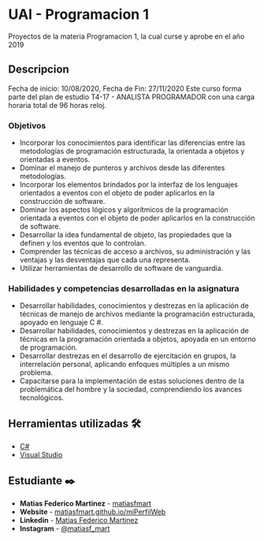 # UAI - Programacion 1

Proyectos de la materia Programacion 1, la cual curse y aprobe en el año 2019

## Descripcion

Fecha de inicio: 10/08/2020, Fecha de Fin: 27/11/2020 Este curso forma parte del plan de estudio T4-17 - ANALISTA PROGRAMADOR con una carga horaria total de 96 horas reloj.

### Objetivos
* Incorporar los conocimientos para identificar las diferencias entre las metodologías de programación estructurada, la orientada a objetos y orientadas a eventos.
* Dominar el manejo de punteros y archivos desde las diferentes metodologías.
* Incorporar los elementos brindados por la interfaz de los lenguajes orientados a eventos con el objeto de poder aplicarlos en la construcción de software.
* Dominar los aspectos lógicos y algorítmicos de la programación orientada a eventos con el objeto de poder aplicarlos en la construcción de software.
* Desarrollar la idea fundamental de objeto, las propiedades que la definen y los eventos que lo controlan.
* Comprender las técnicas de acceso a archivos, su administración y las ventajas y las desventajas que cada una representa.
* Utilizar herramientas de desarrollo de software de vanguardia.

### Habilidades y competencias desarrolladas en la asignatura
* Desarrollar habilidades, conocimientos y destrezas en la aplicación de técnicas de manejo de archivos mediante la programación estructurada, apoyado en lenguaje C #.
* Desarrollar habilidades, conocimientos y destrezas en la aplicación de técnicas en la programación orientada a objetos, apoyada en un entorno de programación.
* Desarrollar destrezas en el desarrollo de ejercitación en grupos, la interrelación personal, aplicando enfoques múltiples a un mismo problema.
* Capacitarse para la implementación de estas soluciones dentro de la problemática del hombre y la sociedad, comprendiendo los avances tecnológicos.

## Herramientas utilizadas 🛠️

* [C#](https://docs.microsoft.com/en-us/dotnet/csharp/)
* [Visual Studio](https://visualstudio.microsoft.com/es/vs/)

## Estudiante ✒️

* **Matias Federico Martinez** - [matiasfmart](https://github.com/matiasfmart) 
* **Website** - [matiasfmart.github.io/miPerfilWeb](https://matiasfmart.github.io/miPerfilWeb) 
* **Linkedin** - [Matias Federico Martinez](https://www.linkedin.com/in/matiasfmart) 
* **Instagram** - [@matiasf_mart](https://www.instagram.com/matiasf_mart) 
